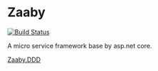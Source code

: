# Zaaby

[![Build Status](https://dev.azure.com/Zaaby/Zaaby/_apis/build/status/Mutuduxf.Zaaby?branchName=master)](https://dev.azure.com/Zaaby/Zaaby/_build/latest?definitionId=1&branchName=master)

A micro service framework base by asp.net core.

[Zaaby.DDD](https://github.com/Mutuduxf/Zaaby.DDD)
